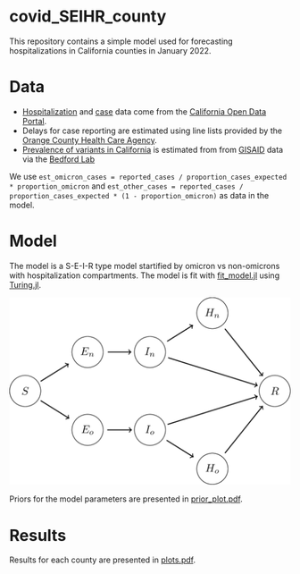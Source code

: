 # covid_SEIHR_county

This repository contains a simple model used for forecasting hospitalizations in California counties in January 2022.

# Data

* [Hospitalization](https://data.ca.gov/dataset/covid-19-hospital-data1) and [case](https://data.ca.gov/dataset/covid-19-time-series-metrics-by-county-and-state1) data come from the [California Open Data Portal](https://data.ca.gov).
* Delays for case reporting are estimated using line lists provided by the [Orange County Health Care Agency](https://www.ochealthinfo.com).
* [Prevalence of variants in California](https://github.com/blab/rt-from-frequency-dynamics/blob/master/data/omicron-us/omicron-us_location-variant-sequence-counts.tsv) is estimated from from [GISAID](https://www.gisaid.org) data via the [Bedford Lab](https://bedford.io)

We use `est_omicron_cases = reported_cases / proportion_cases_expected * proportion_omicron` and `est_other_cases = reported_cases / proportion_cases_expected * (1 - proportion_omicron)` as data in the model.

# Model

The model is a S-E-I-R type model startified by omicron vs non-omicrons  with hospitalization compartments.
The model is fit with [fit_model.jl](fit_model.jl) using [Turing.jl](https://turing.ml/stable/).

![model_diagram](model_diagram.png)

Priors for the model parameters are presented in [prior_plot.pdf](prior_plot.pdf).

# Results

Results for each county are presented in [plots.pdf](plots.pdf).

